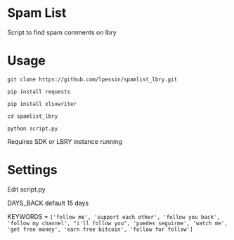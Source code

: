 # Spam List
Script to find spam comments on lbry

# Usage

`git clone https://github.com/lpessin/spamlist_lbry.git`

`pip install requests`

 `pip install xlsxwriter`
 
 `cd spamlist_lbry`
 
 `python script.py`

Requires SDK or LBRY instance running

# Settings
Edit script.py 

DAYS_BACK default 15 days

KEYWORDS = `['follow me', 'support each other', 'follow you back', 'follow my channel', "i'll follow you",
            'puedes seguirme', 'watch me', 'get free money', 'earn free bitcoin', 'follow for follow']`
